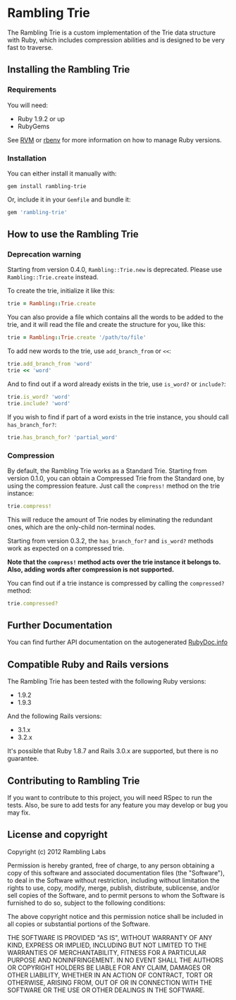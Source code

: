 # Rambling Trie

The Rambling Trie is a custom implementation of the Trie data structure with Ruby, which includes compression abilities and is designed to be very fast to traverse.

## Installing the Rambling Trie

### Requirements

You will need:

* Ruby 1.9.2 or up
* RubyGems

See [RVM](http://beginrescueend.com) or [rbenv](https://github.com/sstephenson/rbenv) for more information on how to manage Ruby versions.

### Installation

You can either install it manually with:

<pre><code>gem install rambling-trie
</code></pre>

Or, include it in your `Gemfile` and bundle it:

``` ruby
gem 'rambling-trie'
```

## How to use the Rambling Trie

### Deprecation warning

Starting from version 0.4.0, `Rambling::Trie.new` is deprecated. Please use `Rambling::Trie.create` instead.

To create the trie, initialize it like this:

``` ruby
trie = Rambling::Trie.create
```

You can also provide a file which contains all the words to be added to the trie, and it will read the file and create the structure for you, like this:

``` ruby
trie = Rambling::Trie.create '/path/to/file'
```

To add new words to the trie, use `add_branch_from` or `<<`:

``` ruby
trie.add_branch_from 'word'
trie << 'word'
```

And to find out if a word already exists in the trie, use `is_word?` or `include?`:

``` ruby
trie.is_word? 'word'
trie.include? 'word'
```

If you wish to find if part of a word exists in the trie instance, you should call `has_branch_for?`:

``` ruby
trie.has_branch_for? 'partial_word'
```

### Compression

By default, the Rambling Trie works as a Standard Trie.
Starting from version 0.1.0, you can obtain a Compressed Trie from the Standard one, by using the compression feature.
Just call the `compress!` method on the trie instance:

``` ruby
trie.compress!
```

This will reduce the amount of Trie nodes by eliminating the redundant ones, which are the only-child non-terminal nodes.

Starting from version 0.3.2, the `has_branch_for?` and `is_word?` methods work as expected on a compressed trie.

__Note that the `compress!` method acts over the trie instance it belongs to.__
__Also, adding words after compression is not supported.__

You can find out if a trie instance is compressed by calling the `compressed?` method:

``` ruby
trie.compressed?
```

## Further Documentation

You can find further API documentation on the autogenerated [RubyDoc.info](http://rubydoc.info/gems/rambling-trie)

## Compatible Ruby and Rails versions

The Rambling Trie has been tested with the following Ruby versions:

* 1.9.2
* 1.9.3

And the following Rails versions:

* 3.1.x
* 3.2.x

It's possible that Ruby 1.8.7 and Rails 3.0.x are supported, but there is no guarantee.

## Contributing to Rambling Trie

If you want to contribute to this project, you will need RSpec to run the tests.
Also, be sure to add tests for any feature you may develop or bug you may fix.

## License and copyright

Copyright (c) 2012 Rambling Labs

Permission is hereby granted, free of charge, to any person obtaining a copy of this software and associated documentation files (the "Software"), to deal in the Software without restriction, including without limitation the rights to use, copy, modify, merge, publish, distribute, sublicense, and/or sell copies of the Software, and to permit persons to whom the Software is furnished to do so, subject to the following conditions:

The above copyright notice and this permission notice shall be included in all copies or substantial portions of the Software.

THE SOFTWARE IS PROVIDED "AS IS", WITHOUT WARRANTY OF ANY KIND, EXPRESS OR IMPLIED, INCLUDING BUT NOT LIMITED TO THE WARRANTIES OF MERCHANTABILITY, FITNESS FOR A PARTICULAR PURPOSE AND NONINFRINGEMENT. IN NO EVENT SHALL THE AUTHORS OR COPYRIGHT HOLDERS BE LIABLE FOR ANY CLAIM, DAMAGES OR OTHER LIABILITY, WHETHER IN AN ACTION OF CONTRACT, TORT OR OTHERWISE, ARISING FROM, OUT OF OR IN CONNECTION WITH THE SOFTWARE OR THE USE OR OTHER DEALINGS IN THE SOFTWARE.

